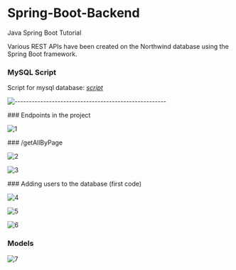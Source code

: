 # Spring-Boot-Backend
Java Spring Boot Tutorial

Various REST APIs have been created on the Northwind database using the Spring Boot framework.

### MySQL Script

Script for mysql database: [<i>script</i>](https://github.com/harryho/db-samples/blob/master/mysql/northwind.sql)

![-----------------------------------------------------](https://raw.githubusercontent.com/andreasbm/readme/master/assets/lines/aqua.png)

### Endpoints in the project

![1]()

### /getAllByPage

![2]()

![3]()

### Adding users to the database (first code)

![4]()

![5]()

![6]()

### Models

![7]()







